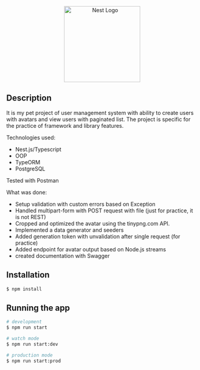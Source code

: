 <p align="center">
  <a href="http://nestjs.com/" target="blank"><img src="https://nestjs.com/img/logo-small.svg" width="200" alt="Nest Logo" /></a>
</p>

[circleci-image]: https://img.shields.io/circleci/build/github/nestjs/nest/master?token=abc123def456
[circleci-url]: https://circleci.com/gh/nestjs/nest

## Description

It is my pet project of user management system with ability to create users with avatars and view users with paginated list.
The project is specific for the practice of framework and library features.

Technologies used:

* Nest.js/Typescript
* OOP
* TypeORM
* PostgreSQL

Tested with Postman

What was done:
* Setup validation with custom errors based on Exception
* Handled multipart-form with POST request with file (just for practice, it is not REST)
* Cropped and optimized the avatar using the tinypng.com API.
* Implemented a data generator and seeders
* Added generation token with unvalidation after single request (for practiсe)
* Added endpoint for avatar output based on Node.js streams
* created documentation with Swagger

## Installation

```bash
$ npm install
```

## Running the app

```bash
# development
$ npm run start

# watch mode
$ npm run start:dev

# production mode
$ npm run start:prod
```
